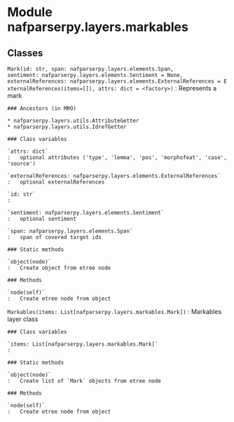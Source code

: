 Module nafparserpy.layers.markables
===================================

Classes
-------

`Mark(id: str, span: nafparserpy.layers.elements.Span, sentiment: nafparserpy.layers.elements.Sentiment = None, externalReferences: nafparserpy.layers.elements.ExternalReferences = ExternalReferences(items=[]), attrs: dict = <factory>)`
:   Represents a mark

    ### Ancestors (in MRO)

    * nafparserpy.layers.utils.AttributeGetter
    * nafparserpy.layers.utils.IdrefGetter

    ### Class variables

    `attrs: dict`
    :   optional attributes ('type', 'lemma', 'pos', 'morphofeat', 'case', 'source')

    `externalReferences: nafparserpy.layers.elements.ExternalReferences`
    :   optional externalReferences

    `id: str`
    :

    `sentiment: nafparserpy.layers.elements.Sentiment`
    :   optional sentiment

    `span: nafparserpy.layers.elements.Span`
    :   span of covered target ids

    ### Static methods

    `object(node)`
    :   Create object from etree node

    ### Methods

    `node(self)`
    :   Create etree node from object

`Markables(items: List[nafparserpy.layers.markables.Mark])`
:   Markables layer class

    ### Class variables

    `items: List[nafparserpy.layers.markables.Mark]`
    :

    ### Static methods

    `object(node)`
    :   Create list of `Mark` objects from etree node

    ### Methods

    `node(self)`
    :   Create etree node from object